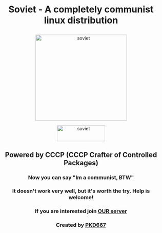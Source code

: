 # <p align="center">Soviet - A completely communist linux distribution</p>
<p align="center"><img width="285" height="268" alt="soviet" src="https://i.imgur.com/tjVd8Vy.png"></p>

[<p align="center"><img width="150" height="50" alt="soviet" src="https://i.imgur.com/b1n7D0R.png"></p>](https://drive.google.com/file/d/1jrXaKaEINKQ9V5VKq4dmRwwprOhm9fJV/view?usp=sharing)



## <p align="center">Powered by CCCP (CCCP Crafter of Controlled Packages)</p>

### <p align="center">Now you can say "Im a communist, BTW"</p>

### <p align="center">It doesn't work very well, but it's worth the try. Help is welcome!</p>

### <p align="center">If you are interested join [OUR server](https://discord.gg/UcJaRvRt) </p>

### <p align="center">Created by [PKD667](https://github.com/PKD667) </p>


